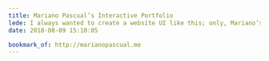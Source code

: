 ```yaml
---
title: Mariano Pascual’s Interactive Portfolio
lede: I always wanted to create a website UI like this; only, Mariano’s done it 10× better than I ever dreamed of. Such a delightful experience.
date: 2018-08-09 15:10:05

bookmark_of: http://marianopascual.me
---
```

